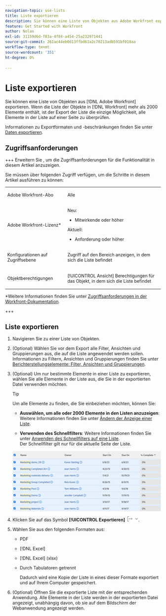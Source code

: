 ```yaml
---
navigation-topic: use-lists
title: Liste exportieren
description: Sie können eine Liste von Objekten aus Adobe Workfront exportieren. Wenn die Objektliste in Workfront mehr als 2000 Elemente enthält, ist der Listenexport die einzige Möglichkeit, alle Elemente in der Liste auf einer Seite zu überprüfen.
feature: Get Started with Workfront
author: Nolan
exl-id: 31159d6d-f03a-4f84-a454-25a232971441
source-git-commit: 261ac44eb0d13ffbd61a2c70213adb591bf018aa
workflow-type: tm+mt
source-wordcount: '351'
ht-degree: 0%

---
```


# Liste exportieren

<!--Audited: 11/2024-->

Sie können eine Liste von Objekten aus [!DNL Adobe Workfront] exportieren. Wenn die Liste der Objekte in [!DNL Workfront] mehr als 2000 Elemente enthält, ist der Export der Liste die einzige Möglichkeit, alle Elemente in der Liste auf einer Seite zu überprüfen.

Informationen zu Exportformaten und -beschränkungen finden Sie unter [Daten exportieren](../../../reports-and-dashboards/reports/creating-and-managing-reports/export-data.md).

## Zugriffsanforderungen

+++ Erweitern Sie , um die Zugriffsanforderungen für die Funktionalität in diesem Artikel anzuzeigen.

Sie müssen über folgenden Zugriff verfügen, um die Schritte in diesem Artikel ausführen zu können:

<table style="table-layout:auto"> 
 <col> 
 <col> 
 <tbody> 
  <tr> 
   <td role="rowheader">Adobe Workfront-Abo</td> 
   <td> <p>Alle</p> </td> 
  </tr> 
  <tr> 
   <td role="rowheader">Adobe Workfront-Lizenz*</td> 
   <td> 
    <p>Neu:</p>
   <ul><li><p>Mitwirkende oder höher </p></li>
   </ul>

<p>Aktuell:</p>
   <ul><li><p>Anforderung oder höher</p></li>
    </ul></td> 
  </tr> 
  <tr> 
   <td role="rowheader">Konfigurationen auf Zugriffsebene</td> 
   <td> <p>Zugriff auf den Bereich anzeigen, in dem sich die Liste befindet</p></td> 
  </tr> 
  <tr> 
   <td role="rowheader">Objektberechtigungen</td> 
   <td> <p>[!UICONTROL Ansicht] Berechtigungen für das Objekt, in dem sich die Liste befindet</p>  </td> 
  </tr> 
 </tbody> 
</table>

*Weitere Informationen finden Sie unter [Zugriffsanforderungen in der Workfront-Dokumentation](/help/quicksilver/administration-and-setup/add-users/access-levels-and-object-permissions/access-level-requirements-in-documentation.md).

+++

## Liste exportieren

1. Navigieren Sie zu einer Liste von Objekten.
1. (Optional) Wählen Sie vor dem Export alle Filter, Ansichten und Gruppierungen aus, die auf die Liste angewendet werden sollen.
Informationen zu Filtern, Ansichten und Gruppierungen finden Sie unter [Berichterstellungselemente: Filter, Ansichten und Gruppierungen](../../../reports-and-dashboards/reports/reporting-elements/reporting-elements-filters-views-groupings.md).

1. (Optional) Um nur bestimmte Elemente in einer Liste zu exportieren, wählen Sie alle Elemente in der Liste aus, die Sie in der exportierten Datei verwenden möchten.

   >[!TIP]
   >
   >Um alle Elemente zu finden, die Sie einbeziehen möchten, können Sie:
   >
   >   
   >   
   >   * **Auswählen, um alle oder 2000 Elemente in den Listen anzuzeigen**: Weitere Informationen finden Sie unter [Ändern der Anzeige einer Liste](../../../workfront-basics/navigate-workfront/use-lists/modify-list-display.md).
   >   
   >   * **Verwenden des Schnellfilters**: Weitere Informationen finden Sie unter [Anwenden des Schnellfilters auf eine Liste](../../../workfront-basics/navigate-workfront/use-lists/apply-quick-filter-list.md).\
   >     Der Schnellfilter gilt nur für die aktuelle Seite der Liste.


   ![select_all_projects_with_highlight__1_.png](assets/select-all-projects-with-highlight--1--350x173.png)

1. Klicken Sie auf das Symbol **[!UICONTROL Exportieren]** ![Exportieren](assets/export.png).

1. Wählen Sie aus den folgenden Formaten aus:

   * PDF
   * [!DNL Excel]
   * [!DNL Excel] (xlsx)
   * Durch Tabulatoren getrennt

     Dadurch wird eine Kopie der Liste in eines dieser Formate exportiert und auf Ihrem Computer gespeichert.

1. (Optional) Öffnen Sie die exportierte Liste mit der entsprechenden Anwendung.
Alle Elemente in der Liste werden in der exportierten Datei angezeigt, unabhängig davon, ob sie auf dem Bildschirm der Webanwendung angezeigt werden.
